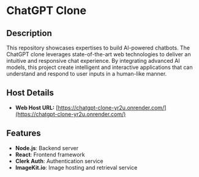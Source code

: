 # ChatGPT Clone

## Description
This repository showcases expertises to build AI-powered chatbots. The ChatGPT clone leverages state-of-the-art web technologies to deliver an intuitive and responsive chat experience. By integrating advanced AI models, this project create intelligent and interactive applications that can understand and respond to user inputs in a human-like manner.

## Host Details
- **Web Host URL:** [https://chatgpt-clone-yr2u.onrender.com/](https://chatgpt-clone-yr2u.onrender.com/)

## Features
- **Node.js**: Backend server
- **React**: Frontend framework
- **Clerk Auth**: Authentication service
- **ImageKit.io**: Image hosting and retrieval service